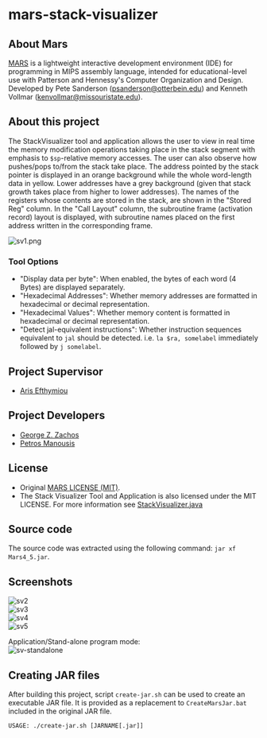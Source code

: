 # mars-stack-visualizer

## About Mars
[MARS](http://courses.missouristate.edu/KenVollmar/mars/) is a lightweight interactive
development environment (IDE) for programming in MIPS assembly language, intended for
educational-level use with Patterson and Hennessy's Computer Organization and Design.
Developed by Pete Sanderson (psanderson@otterbein.edu) and Kenneth Vollmar (kenvollmar@missouristate.edu).

## About this project
The StackVisualizer tool and application allows the user to view in real time the
memory modification operations taking place in the stack segment with emphasis to
`$sp`-relative memory accesses. The user can also observe how pushes/pops to/from
the stack take place. The address pointed by the stack pointer is displayed in an
orange background while the whole word-length data in yellow. Lower addresses
have a grey background (given that stack growth takes place from higher to lower addresses).
The names of the registers whose contents are stored in the stack, are shown in the
"Stored Reg" column. In the "Call Layout" column, the subroutine frame (activation record)
layout is displayed, with subroutine names placed on the first address written in
the corresponding frame. 

![sv1.png](./screenshots/sv1.png)

### Tool Options
 * "Display data per byte": When enabled, the bytes of each word (4 Bytes) are displayed separately.
 * "Hexadecimal Addresses": Whether memory addresses are formatted in hexadecimal or decimal representation.
 * "Hexadecimal Values": Whether memory content is formatted in hexadecimal or decimal representation.
 * "Detect jal-equivalent instructions": Whether instruction sequences equivalent to `jal` should be detected. i.e. `la $ra, somelabel` immediately followed by `j somelabel`.


## Project Supervisor
 - [Aris Efthymiou](https://www.cse.uoi.gr/~efthym)

## Project Developers
 - [George Z. Zachos](https://www.cse.uoi.gr/~gzachos)
 - [Petros Manousis](https://www.cs.uoi.gr/~pmanousi)

## License
 * Original [MARS LICENSE (MIT)](./MARSlicense.txt).
 * The Stack Visualizer Tool and Application is also licensed under the MIT LICENSE. For more information see [StackVisualizer.java](mars/tools/StackVisualizer.java)

## Source code
The source code was extracted using the following command: ```jar xf Mars4_5.jar```.

## Screenshots
![sv2](./screenshots/sv2.png)</br>
![sv3](./screenshots/sv3.png)</br>
![sv4](./screenshots/sv4.png)</br>
![sv5](./screenshots/sv5.png)</br>

Application/Stand-alone program mode: </br>
![sv-standalone](./screenshots/sv-standalone.png)

## Creating JAR files
After building this project, script `create-jar.sh` can be used to create an executable JAR file. It is provided as a replacement to `CreateMarsJar.bat` included in the original JAR file.

```USAGE: ./create-jar.sh [JARNAME[.jar]]```

